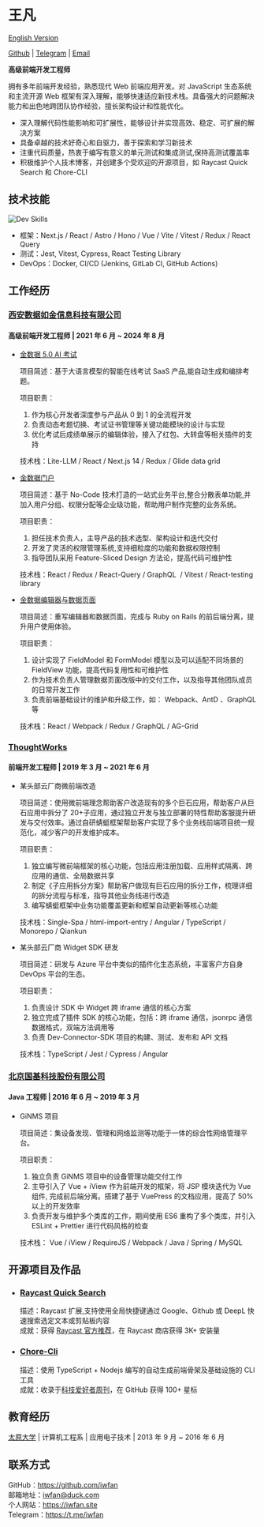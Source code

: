 # 王凡

[English Version](https://iwfan.site/en/resume)

[Github](https://github.com/iwfan) | [Telegram](https://t.me/iwfan) | [Email](iwfan@duck.com)

**高级前端开发工程师**

拥有多年前端开发经验，熟悉现代 Web 前端应用开发。对 JavaScript 生态系统和主流开源 Web 框架有深入理解，能够快速适应新技术栈。具备强大的问题解决能力和出色地跨团队协作经验，擅长架构设计和性能优化。

- 深入理解代码性能影响和可扩展性，能够设计并实现高效、稳定、可扩展的解决方案
- 具备卓越的技术好奇心和自驱力，善于探索和学习新技术
- 注重代码质量，热衷于编写有意义的单元测试和集成测试,保持高测试覆盖率
- 积极维护个人技术博客，并创建多个受欢迎的开源项目，如 Raycast Quick Search 和 Chore-CLI

## 技术技能

![Dev Skills](https://skillicons.dev/icons?i=ts,react,nextjs,redux,astro,angular,vue,tailwind,html,css,apollo,graphql,neovim,bash,vscode,git,github,bun,cypress,docker,cloudflare,sentry,supabase,jenkins&perline=12)

- 框架：Next.js / React / Astro / Hono / Vue / Vite / Vitest / Redux / React Query
- 测试：Jest, Vitest, Cypress, React Testing Library
- DevOps：Docker, CI/CD (Jenkins, GitLab CI, GitHub Actions)

## 工作经历

### [西安数据如金信息科技有限公司](https://jinshuju.net)

#### 高级前端开发工程师 | 2021 年 6 月 ~ 2024 年 8 月

- [金数据 5.0 AI 考试](https://5.jinshuju.net)

  项目简述：基于大语言模型的智能在线考试 SaaS 产品,能自动生成和编排考题。

  项目职责：

  1. 作为核心开发者深度参与产品从 0 到 1 的全流程开发
  2. 负责动态考题切换、考试证书管理等关键功能模块的设计与实现
  3. 优化考试后成绩单展示的编辑体验，接入了红包、大转盘等相关插件的支持

  技术栈：Lite-LLM / React / Next.js 14 / Redux / Glide data grid

- [金数据门户](https://jinshuju.net/portals)

  项目简述：基于 No-Code 技术打造的一站式业务平台,整合分散表单功能,并加入用户分组、权限分配等企业级功能，帮助用户制作完整的业务系统。

  项目职责：

  1. 担任技术负责人，主导产品的技术选型、架构设计和迭代交付
  2. 开发了灵活的权限管理系统,支持细粒度的功能和数据权限控制
  3. 指导团队采用 Feature-Sliced Design 方法论，提高代码可维护性

  技术栈：React / Redux / React-Query / GraphQL  / Vitest / React-testing library

- [金数据编辑器与数据页面](https://jinshuju.net/home)

  项目简述：重写编辑器和数据页面，完成与 Ruby on Rails 的前后端分离，提升用户使用体验。

  项目职责：

  1. 设计实现了 FieldModel 和 FormModel 模型以及可以适配不同场景的 FieldView 功能，提高代码复用性和可维护性
  2. 作为技术负责人管理数据页面改版中的交付工作，以及指导其他团队成员的日常开发工作
  3. 负责前端基础设计的维护和升级工作，如： Webpack、AntD 、GraphQL 等

  技术栈：React / Webpack / Redux / GraphQL / AG-Grid

### [ThoughtWorks](https://www.thoughtworks.com/)

#### 前端开发工程师 | 2019 年 3 月 ~ 2021 年 6 月

- 某头部云厂商微前端改造

  项目简述：使用微前端理念帮助客户改造现有的多个巨石应用，帮助客户从巨石应用中拆分了 20+子应用，通过独立开发与独立部署的特性帮助客服提升研发与交付效率。通过自研蜻蜓框架帮助客户实现了多个业务线前端项目统一规范化，减少客户的开发维护成本。

  项目职责：

  1. 独立编写微前端框架的核心功能，包括应用注册加载、应用样式隔离、跨应用的通信、全局数据共享
  2. 制定《子应用拆分方案》帮助客户做现有巨石应用的拆分工作，梳理详细的拆分流程与标准，指导其他业务线进行改造
  3. 编写蜻蜓框架中业务功能覆盖更新和框架自动更新等核心功能

  技术栈：Single-Spa / html-import-entry / Angular / TypeScript / Monorepo / Qiankun

- 某头部云厂商 Widget SDK 研发

  项目简述：研发与 Azure 平台中类似的插件化生态系统，丰富客户方自身 DevOps 平台的生态。

  项目职责：

  1. 负责设计 SDK 中 Widget 跨 iframe 通信的核心方案
  2. 独立完成了插件 SDK 的核心功能，包括：跨 iframe 通信，jsonrpc 通信数据格式，双端方法调用等
  3. 负责 Dev-Connector-SDK 项目的构建、测试、发布和 API 文档

  技术栈：TypeScript / Jest / Cypress / Angular

### [北京国基科技股份有限公司](http://www.bnc.com.cn/)

#### Java 工程师 | 2016 年 6 月 ~ 2019 年 3 月

- GiNMS 项目

  项目简述：集设备发现、管理和网络监测等功能于一体的综合性网络管理平台。

  项目职责：

  1. 独立负责 GiNMS 项目中的设备管理功能交付工作
  2. 主导引入了 Vue + iView 作为前端开发的框架，将 JSP 模块迭代为 Vue 组件, 完成前后端分离。搭建了基于 VuePress 的文档应用，提高了 50% 以上的开发效率
  3. 负责开发与维护多个类库的工作，期间使用 ES6 重构了多个类库，并引入 ESLint + Prettier 进行代码风格的检查

  技术栈： Vue / iView / RequireJS / Webpack / Java / Spring / MySQL

## 开源项目及作品

- ### [Raycast Quick Search](https://www.raycast.com/iwfan/quick-search)

  描述：Raycast 扩展,支持使用全局快捷键通过 Google、Github 或 DeepL 快速搜索选定文本或剪贴板内容 \
  成就：获得 [Raycast 官方推荐](https://www.raycast.com/changelog/1-27-0)，在 Raycast 商店获得 3K+ 安装量

- ### [Chore-Cli](https://github.com/iwfan/chore-cli)

  描述：使用 TypeScript + Nodejs 编写的自动生成前端骨架及基础设施的 CLI 工具 \
  成就：收录于[科技爱好者周刊](https://www.ruanyifeng.com/blog/2021/04/weekly-issue-156.html)，在 GitHub 获得 100+ 星标

## 教育经历

[太原大学](https://www.tyu.edu.cn/index.htm) | 计算机工程系 | 应用电子技术 | 2013 年 9 月 ~ 2016 年 6 月

## 联系方式

GitHub：https://github.com/iwfan \
邮箱地址：iwfan@duck.com \
个人网站：https://iwfan.site \
Telegram：https://t.me/iwfan
